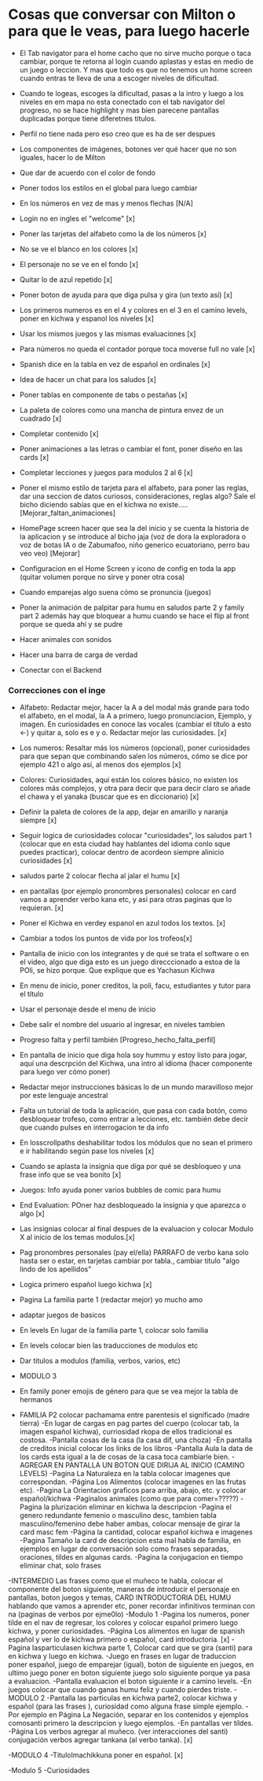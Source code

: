 # Cosas que conversar con Milton o para que le veas, para luego hacerle

- El Tab navigator para el home cacho que no sirve mucho porque o taca cambiar, porque te retorna al login cuando aplastas y estas en medio de un juego o leccion. Y mas que todo es que no tenemos un home screen cuando entras te lleva de una a escoger niveles de dificultad.
- Cuando te logeas, escoges la dificultad, pasas a la intro y luego a los niveles en em mapa no esta conectado con el tab navigator del progreso, no se hace highlight y mas bien parecene pantallas duplicadas porque tiene diferetnes titulos.
- Perfil no tiene nada pero eso creo que es ha de ser despues
- Los componentes de imágenes, botones ver qué hacer que no son iguales, hacer lo de Milton
- Que dar de acuerdo con el color de fondo
- Poner todos los estilos en el global para luego cambiar


- En los números en vez de mas y menos flechas [N/A]
- Login no en ingles el "welcome" [x]
- Poner las tarjetas del alfabeto como la de los números [x]
- No se ve el blanco en los colores [x]
- El personaje no se ve en el fondo [x]
- Quitar lo de azul repetido [x]
- Poner boton de ayuda para que diga pulsa y gira (un texto así) [x]
- Los primeros numeros es en el 4 y colores en el 3 en el camino levels, poner en kichwa y espanol los niveles [x]
- Usar los mismos juegos y las mismas evaluaciones [x]
- Para números no queda el contador porque toca moverse full no vale [x]
- Spanish dice en la tabla en vez de español en ordinales [x]
- Idea de hacer un chat para los saludos [x]
- Poner tablas en componente de tabs o pestañas [x]
- La paleta de colores como una mancha de pintura envez de un cuadrado [x]
- Completar contenido [x]
- Poner animaciones a las letras o cambiar el font, poner diseño en las cards [x]
- Completar lecciones y juegos para modulos 2 al 6 [x]



- Poner el mismo estilo de tarjeta para el alfabeto, para poner las reglas, dar una seccion de datos curiosos, consideraciones, reglas algo? Sale el bicho diciendo sabías que en el kichwa no existe..... [Mejorar_faltan_animaciones]
- HomePage screen hacer que sea la del inicio y se cuenta la historia de la aplicacion y se introduce al bicho jaja (voz de dora la exploradora o voz de botas IA o de Zabumafoo, niño generico ecuatoriano, perro bau veo veo) [Mejorar]



- Configuracion en el Home Screen y icono de config en toda la app (quitar volumen porque no sirve y poner otra cosa)
- Cuando emparejas algo suena cómo se pronuncia (juegos)
- Poner la animación de palpitar para humu en saludos parte 2 y family part 2 además hay que bloquear a humu cuando se hace el flip al front porque se queda ahí y se pudre
- Hacer animales con sonidos
- Hacer una barra de carga de verdad
- Conectar con el Backend

### Correcciones con el inge
- Alfabeto: Redactar mejor, hacer la A a del modal más grande para todo el alfabeto, en el modal, la A a primero, luego pronunciacion, Ejemplo, y imagen. En curiosidades en conoce las vocales (cambiar el título a esto <-) y quitar a, solo es e y o. Redactar mejor las curiosidades. [x]
- Los numeros: Resaltar más los números (opcional), poner curiosidades para que sepan que combinando salen los números, cómo se dice por ejemplo 421 o algo así, al menos dos ejemplos [x]
- Colores: Curiosidades, aquí están los colores básico, no existen los colores más complejos, y otra para decir que para decir claro se añade el chawa y el yanaka (buscar que es en diccionario) [x]
- Definir la paleta de colores de la app, dejar en amarillo y naranja siempre [x]
- Seguir logica de curiosidades colocar "curiosidades", los saludos part 1 (colocar que en esta ciudad hay hablantes del idioma conlo sque puedes practicar), colocar dentro de acordeon siempre alinicio curiosidades [x]
- saludos parte 2 colocar flecha al jalar el humu [x]
- en pantallas (por ejemplo pronombres personales) colocar en card vamos a aprender verbo kana etc, y asi para otras paginas que lo requieran. [x]


- Poner el Kichwa en verdey espanol en azul todos los textos. [x]
- Cambiar a todos los puntos de vida por los trofeos[x]



- Pantalla de inicio con los integrantes y de qué se trata el software o en el video, algo que diga esto es un juego direcccionado a estoa de la POli, se hizo porque. Que explique que es Yachasun Kichwa
- En menu de inicio, poner creditos, la poli, facu, estudiantes y tutor para el título
- Usar el personaje desde el menu de inicio
- Debe salir el nombre del usuario al ingresar, en niveles tambien
- Progreso falta y perfil también [Progreso_hecho_falta_perfil]
- En pantalla de inicio que diga hola soy hummu y estoy listo para jogar, aquí una descrpción del Kichwa, una intro al idioma (hacer componente para luego ver cómo poner)
- Redactar mejor instrucciones básicas lo de un mundo maravilloso mejor por este lenguaje ancestral
- Falta un tutorial de toda la aplicación, que pasa con cada botón, como desbloquear trofeso, como entrar a lecciones, etc. también debe decir que cuando pulses en interrogacion te da info
- En losscrollpaths deshabilitar todos los módulos que no sean el primero e ir habilitando según pase los niveles [x]
- Cuando se aplasta la insignia que diga por qué se desbloqueo y una frase info que se vea bonito [x]
- Juegos: Info ayuda poner varios bubbles de comic para humu 
- End Evaluation: POner haz desbloqueado la insignia y que aparezca o algo [x]
- Las insignias colocar al final despues de la evaluacion y colocar Modulo X al inicio de los temas modulos.[x]

 


- Pag pronombres personales (pay el/ella) PARRAFO de verbo kana solo hasta ser o estar, en tarjetas cambiar por tabla., cambiar titulo "algo lindo de los apellidos"
- Logica primero español luego kichwa [x]
- Pagina La familia parte 1 (redactar mejor) yo mucho amo
- adaptar juegos de basicos
- En levels En lugar de la familia parte 1, colocar solo familia
- En levels colocar bien las traducciones de modulos etc
- Dar titulos a modulos (familia, verbos, varios, etc)
- MODULO 3
- En family poner emojis de género para que se vea mejor la tabla de hermanos
- FAMILIA P2 colocar pachamama entre parentesis el significado (madre tierra)
-En lugar de cargas en pag partes del cuerpo (colocar tab, la imagen español kichwa), curriosidad rkopa de ellos tradicional es costosa.
-Pantalla cosas de la casa (la casa dif, una choza)
-En pantalla de creditos inicial colocar los links de los libros
-Pantalla Aula la data de los cards esta igual a la de cosas de la casa toca cambiarle bien.
-AGREGAR EN PANTALLA UN BOTON QUE DIRIJA AL INICIO (CAMINO LEVELS)
-Pagina La Naturaleza en la tabla colocar imagenes que correspondan.
-Página Los Alimentos (colocar imagenes en las frutas etc).
-Pagina La Orientacion graficos para arriba, abajo, etc. y colocar español/kichwa
-Paginalos animales (como que para comer=?????)
-Pagina la plurización eliminar en kichwa la descripcion
-Pagina el genero redundante femenio o masculino desc, tambien tabla masculino/femenino debe haber ambas, colocar mensaje de girar la card masc fem
-Página la cantidad, colocar español kichwa e imagenes
-Pagina Tamaño la card de descripcion esta mal habla de familia, en ejemplos en lugar de conversación solo como frases separadas, oraciones, tildes en algunas cards.
-Pagina la conjugacion en tiempo eliminar chat, solo frases




-INTERMEDIO
Las frases como que el muñeco te habla, colocar el componente del boton siguiente, maneras de introducir el personaje en pantallas, boton juegos y temas, CARD INTRODUCTORIA DEL HUMU hablando que vamos a aprender etc, poner recordar infinitivos terminan con na (paginas de verbos por ejme0lo)
-Modulo 1
-Pagina los numeros, poner tilde en el nav de regresar, los colores y colocar español primero luego kichwa, y poner curiosidades.
-Página Los alimentos en lugar de spanish español y ver lo de kichwa primero o español, card introductoria. [x]
-Pagina lasparticulasen kichwa parte 1, Colocar card que se gira (santi) para en kichwa y luego en kichwa.
-Juego en frases en lugar de traduccion poner español, juego de emparejar (igual), boton de siguiente en juegos, en ultimo juego poner en boton siguiente juego solo siguiente porque ya pasa a evaluacion.
-Pantalla evaluacion el boton siguiente ir a camino levels.
-En juegos colocar que cuando ganas humu feliz y cuando pierdes triste.
-MODULO 2
-Pantalla las particulas en kichwa parte2, colocar kichwa y español (para las frases ), curiosidad como alguna frase simple ejemplo.
-Por ejemplo en Página La Negación, separar en los contenidos y ejemplos comosanti primero la descripcion y luego ejemplos.
-En pantallas ver tíldes.
-Página Los verbos agregar al muñeco. (ver interacciones del santi) conjugación verbos agregar tankana (al verbo tanka). [x] 

-MODULO 4 
-TituloImachikkuna poner en español. [x]

-Modulo 5
-Curiosidades
